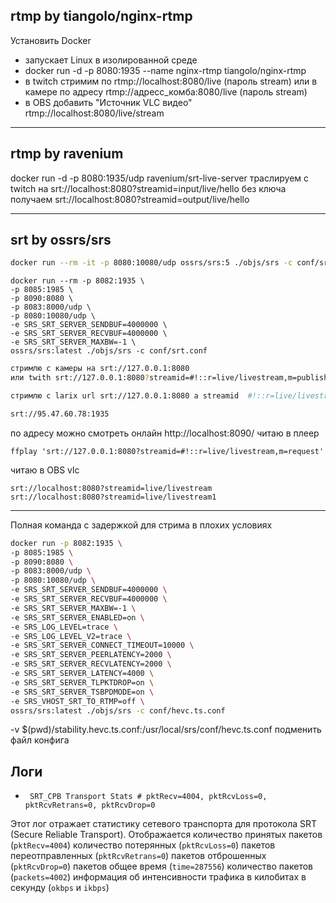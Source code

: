 ## rtmp by tiangolo/nginx-rtmp

Установить Docker 
- запускает Linux в изолированной среде
- docker run -d -p 8080:1935 --name nginx-rtmp tiangolo/nginx-rtmp
- в twitch стримим по rtmp://localhost:8080/live (пароль stream) или в камере по адресу rtmp://адресс_комба:8080/live (пароль stream)
- в OBS добавить "Источник VLC видео" rtmp://localhost:8080/live/stream 

----- 
## rtmp by ravenium

docker run -d -p 8080:1935/udp ravenium/srt-live-server
траслируем c twitch на srt://localhost:8080?streamid=input/live/hello без ключа
получаем srt://localhost:8080?streamid=output/live/hello

----
## srt by ossrs/srs

```bash
docker run --rm -it -p 8080:10080/udp ossrs/srs:5 ./objs/srs -c conf/srt.conf
```

```
docker run --rm -p 8082:1935 \
-p 8085:1985 \
-p 8090:8080 \
-p 8083:8000/udp \
-p 8080:10080/udp \
-e SRS_SRT_SERVER_SENDBUF=4000000 \
-e SRS_SRT_SERVER_RECVBUF=4000000 \
-e SRS_SRT_SERVER_MAXBW=-1 \
ossrs/srs:latest ./objs/srs -c conf/srt.conf
```

```bash
стримлю с камеры на srt://127.0.0.1:8080
или twith srt://127.0.0.1:8080?streamid=#!::r=live/livestream,m=publish

стримлю с larix url srt://127.0.0.1:8080 а streamid  #!::r=live/livestream1,m=publish

srt://95.47.60.78:1935
```
по адресу можно смотреть онлайн http://localhost:8090/
читаю в плеер
```
ffplay 'srt://127.0.0.1:8080?streamid=#!::r=live/livestream,m=request'
```
читаю в OBS vlc 
```
srt://localhost:8080?streamid=live/livestream
srt://localhost:8080?streamid=live/livestream1
```

-----

Полная команда с задержкой для стрима в плохих условиях
```bash
docker run -p 8082:1935 \
-p 8085:1985 \
-p 8090:8080 \
-p 8083:8000/udp \
-p 8080:10080/udp \
-e SRS_SRT_SERVER_SENDBUF=4000000 \
-e SRS_SRT_SERVER_RECVBUF=4000000 \
-e SRS_SRT_SERVER_MAXBW=-1 \
-e SRS_SRT_SERVER_ENABLED=on \
-e SRS_LOG_LEVEL=trace \
-e SRS_LOG_LEVEL_V2=trace \
-e SRS_SRT_SERVER_CONNECT_TIMEOUT=10000 \
-e SRS_SRT_SERVER_PEERLATENCY=2000 \
-e SRS_SRT_SERVER_RECVLATENCY=2000 \
-e SRS_SRT_SERVER_LATENCY=4000 \
-e SRS_SRT_SERVER_TLPKTDROP=on \
-e SRS_SRT_SERVER_TSBPDMODE=on \
-e SRS_VHOST_SRT_TO_RTMP=off \
ossrs/srs:latest ./objs/srs -c conf/hevc.ts.conf
```

 -v $(pwd)/stability.hevc.ts.conf:/usr/local/srs/conf/hevc.ts.conf 
 подменить файл конфига

## Логи

- ` SRT_CPB Transport Stats # pktRecv=4004, pktRcvLoss=0, pktRcvRetrans=0, pktRcvDrop=0`

 Этот лог отражает статистику сетевого транспорта для протокола SRT (Secure Reliable Transport). 
 Отображается количество принятых пакетов (`pktRecv=4004`)
количество потерянных (`pktRcvLoss=0`) пакетов
переотправленных (`pktRcvRetrans=0`) пакетов
отброшенных (`pktRcvDrop=0`) пакетов
общее время (`time=287556`)
количество пакетов (`packets=4002`)
информация об интенсивности трафика в килобитах в секунду (`okbps` и `ikbps`)